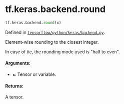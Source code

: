 <div itemscope itemtype="http://developers.google.com/ReferenceObject">
<meta itemprop="name" content="tf.keras.backend.round" />
<meta itemprop="path" content="Stable" />
</div>

# tf.keras.backend.round

``` python
tf.keras.backend.round(x)
```



Defined in [`tensorflow/python/keras/backend.py`](https://www.tensorflow.org/code/tensorflow/python/keras/backend.py).

Element-wise rounding to the closest integer.

In case of tie, the rounding mode used is "half to even".

#### Arguments:

* <b>`x`</b>: Tensor or variable.


#### Returns:

A tensor.